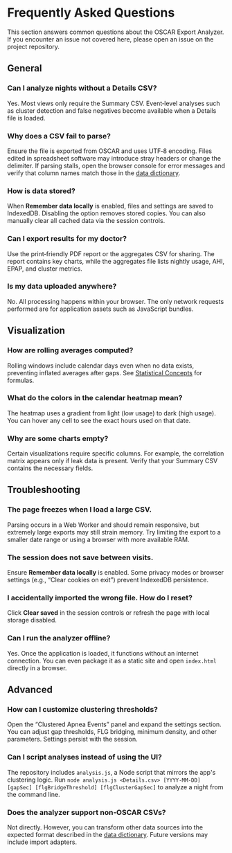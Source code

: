 # Frequently Asked Questions

This section answers common questions about the OSCAR Export Analyzer. If you encounter an issue not covered here, please open an issue on the project repository.

## General

### Can I analyze nights without a Details CSV?

Yes. Most views only require the Summary CSV. Event‑level analyses such as cluster detection and false negatives become available when a Details file is loaded.

### Why does a CSV fail to parse?

Ensure the file is exported from OSCAR and uses UTF‑8 encoding. Files edited in spreadsheet software may introduce stray headers or change the delimiter. If parsing stalls, open the browser console for error messages and verify that column names match those in the [data dictionary](03-data-dictionary.md).

### How is data stored?

When **Remember data locally** is enabled, files and settings are saved to IndexedDB. Disabling the option removes stored copies. You can also manually clear all cached data via the session controls.

### Can I export results for my doctor?

Use the print‑friendly PDF report or the aggregates CSV for sharing. The report contains key charts, while the aggregates file lists nightly usage, AHI, EPAP, and cluster metrics.

### Is my data uploaded anywhere?

No. All processing happens within your browser. The only network requests performed are for application assets such as JavaScript bundles.

## Visualization

### How are rolling averages computed?

Rolling windows include calendar days even when no data exists, preventing inflated averages after gaps. See [Statistical Concepts](04-statistical-concepts.md) for formulas.

### What do the colors in the calendar heatmap mean?

The heatmap uses a gradient from light (low usage) to dark (high usage). You can hover any cell to see the exact hours used on that date.

### Why are some charts empty?

Certain visualizations require specific columns. For example, the correlation matrix appears only if leak data is present. Verify that your Summary CSV contains the necessary fields.

## Troubleshooting

### The page freezes when I load a large CSV.

Parsing occurs in a Web Worker and should remain responsive, but extremely large exports may still strain memory. Try limiting the export to a smaller date range or using a browser with more available RAM.

### The session does not save between visits.

Ensure **Remember data locally** is enabled. Some privacy modes or browser settings (e.g., “Clear cookies on exit”) prevent IndexedDB persistence.

### I accidentally imported the wrong file. How do I reset?

Click **Clear saved** in the session controls or refresh the page with local storage disabled.

### Can I run the analyzer offline?

Yes. Once the application is loaded, it functions without an internet connection. You can even package it as a static site and open `index.html` directly in a browser.

## Advanced

### How can I customize clustering thresholds?

Open the “Clustered Apnea Events” panel and expand the settings section. You can adjust gap thresholds, FLG bridging, minimum density, and other parameters. Settings persist with the session.

### Can I script analyses instead of using the UI?

The repository includes `analysis.js`, a Node script that mirrors the app's clustering logic. Run `node analysis.js <Details.csv> [YYYY-MM-DD] [gapSec] [flgBridgeThreshold] [flgClusterGapSec]` to analyze a night from the command line.

### Does the analyzer support non‑OSCAR CSVs?

Not directly. However, you can transform other data sources into the expected format described in the [data dictionary](03-data-dictionary.md). Future versions may include import adapters.
